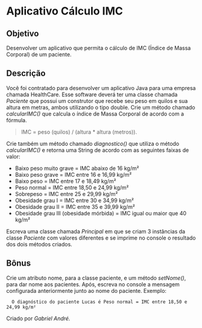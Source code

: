# Aplicativo Cálculo IMC
## Objetivo
Desenvolver um aplicativo que permita o cálculo de IMC (Índice de Massa Corporal) de um paciente.
## Descrição
Você foi contratado para desenvolver um aplicativo Java para uma empresa chamada HealthCare. Esse software deverá ter uma classe chamada _Paciente_ que possui um construtor que recebe seu peso em quilos e sua altura em metras, ambos utilizando o tipo double. Crie um método chamado _calcularIMC()_ que calcula o índice de Massa Corporal de acordo com a fórmula.
> IMC = peso (quilos) / (altura * altura (metros)).

Crie também um método chamado _diagnostico()_ que utiliza o método _calcularIMC()_ e retorna uma String de acordo com as seguintes faixas de valor:
- Baixo peso muito grave = IMC abaixo de 16 kg/m²
- Baixo peso grave = IMC entre 16 e 16,99 kg/m²
- Baixo peso = IMC entre 17 e 18,49 kg/m²
- Peso normal = IMC entre 18,50 e 24,99 kg/m²
- Sobrepeso = IMC entre 25 e 29,99 kg/m²
- Obesidade grau I = IMC entre 30 e 34,99 kg/m²
- Obesidade grau II = IMC entre 35 e 39,99 kg/m²
- Obesidade grau III (obesidade mórbida) = IMC igual ou maior que 40 kg/m²

Escreva uma classe chamada _Principal_ em que se criam 3 instâncias da classe _Paciente_ com valores diferentes e se imprime no console o resultado dos dois métodos criados.

## Bônus
Crie um atributo nome, para a classe paciente, e um método _setNome()_, para dar nome aos pacientes. Após, escreva no console a mensagem configurada anteriormente junto ao nome do paciente.
Exemplo:
~~~
  O diagnóstico do paciente Lucas é Peso normal = IMC entre 18,50 e 24,99 kg/m²
~~~

Criado por _Gabriel André._

